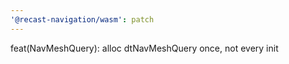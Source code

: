 ```yaml
---
'@recast-navigation/wasm': patch
---
```


feat(NavMeshQuery): alloc dtNavMeshQuery once, not every init
